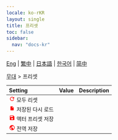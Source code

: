 ```yaml
---
locale: ko-rKR
layout: single
title: 프리셋
toc: false
sidebar:
  nav: "docs-kr"
---
```

[Eng](/dancexr/menu/2025.4/stage/actor_presets) | [繁中](/tw/dancexr/menu/2025.4/stage/actor_presets) | [日本語](/jp/dancexr/menu/2025.4/stage/actor_presets) | [한국어](/kr/dancexr/menu/2025.4/stage/actor_presets) | [简中](/zh/dancexr/menu/2025.4/stage/actor_presets)

[무대](../menu#무대) > 프리셋



| Setting | Value | Description |
| :--- | --- | :--- |
| <img src="/images/icon/ic_refresh.png" alt="refresh icon"/> 모두 리셋|| 
| <img src="/images/icon/ic_file.png" alt="file icon"/> 저장된 다시 로드|| 
| <img src="/images/icon/ic_save.png" alt="save icon"/> 액터 프리셋 저장|| 
| <img src="/images/icon/ic_globe.png" alt="globe icon"/> 전역 저장|| 
